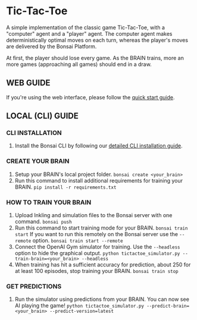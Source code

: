 # Tic-Tac-Toe
A simple implementation of the classic game Tic-Tac-Toe, with a "computer" agent and a "player" agent. The computer agent makes deterministically optimal moves on each turn, whereas the player's moves are delivered by the Bonsai Platform.

At first, the player should lose every game. As the BRAIN trains, more an more games (approaching all games) should end in a draw.


## WEB GUIDE

If you're using the web interface, please follow the [quick start guide](http://docs.bons.ai/guides/getting-started.html).

## LOCAL (CLI) GUIDE

### CLI INSTALLATION
1. Install the Bonsai CLI by following our [detailed CLI installation guide](http://docs.bons.ai/guides/cli-guide.html).

### CREATE YOUR BRAIN
1. Setup your BRAIN's local project folder.
       `bonsai create <your_brain>`
2. Run this command to install additional requirements for training your BRAIN.
       `pip install -r requirements.txt`

### HOW TO TRAIN YOUR BRAIN
1. Upload Inkling and simulation files to the Bonsai server with one command.
       `bonsai push`
2. Run this command to start training mode for your BRAIN.
       `bonsai train start`
   If you want to run this remotely on the Bonsai server use the `--remote` option.
       `bonsai train start --remote`
3. Connect the OpenAI Gym simulator for training. Use the `--headless` option to hide the graphical output.
       `python tictactoe_simulator.py --train-brain=<your_brain> --headless`
4. When training has hit a sufficient accuracy for prediction, about 250 for at least 100 episodes, stop training your BRAIN.
       `bonsai train stop`

### GET PREDICTIONS
1. Run the simulator using predictions from your BRAIN. You can now see AI playing the game!
       `python tictactoe_simulator.py --predict-brain=<your_brain> --predict-version=latest`
